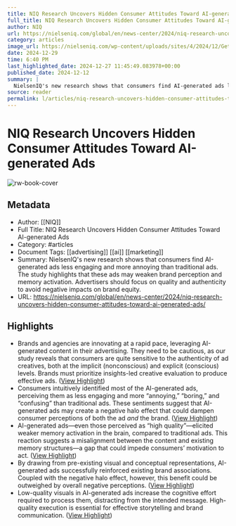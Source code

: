 ```yaml
---
title: NIQ Research Uncovers Hidden Consumer Attitudes Toward AI-generated Ads
full_title: NIQ Research Uncovers Hidden Consumer Attitudes Toward AI-generated Ads
author: NIQ
url: https://nielseniq.com/global/en/news-center/2024/niq-research-uncovers-hidden-consumer-attitudes-toward-ai-generated-ads/
category: articles
image_url: https://nielseniq.com/wp-content/uploads/sites/4/2024/12/GettyImages-2148676388X1200.jpg
date: 2024-12-29
time: 6:40 PM
last_highlighted_date: 2024-12-27 11:45:49.083978+00:00
published_date: 2024-12-12
summary: |
  NielsenIQ's new research shows that consumers find AI-generated ads less engaging and more annoying than traditional ads. The study highlights that these ads may weaken brand perception and memory activation. Advertisers should focus on quality and authenticity to avoid negative impacts on brand equity.
source: reader
permalink: l/articles/niq-research-uncovers-hidden-consumer-attitudes-toward-ai-generated-ads
---
```

# NIQ Research Uncovers Hidden Consumer Attitudes Toward AI-generated Ads

![rw-book-cover](https://nielseniq.com/wp-content/uploads/sites/4/2024/12/GettyImages-2148676388X1200.jpg)

## Metadata
- Author: [[NIQ]]
- Full Title: NIQ Research Uncovers Hidden Consumer Attitudes Toward AI-generated Ads
- Category: #articles
- Document Tags: [[advertising]] [[ai]] [[marketing]] 
- Summary: NielsenIQ's new research shows that consumers find AI-generated ads less engaging and more annoying than traditional ads. The study highlights that these ads may weaken brand perception and memory activation. Advertisers should focus on quality and authenticity to avoid negative impacts on brand equity.
- URL: https://nielseniq.com/global/en/news-center/2024/niq-research-uncovers-hidden-consumer-attitudes-toward-ai-generated-ads/

## Highlights
- Brands and agencies are innovating at a rapid pace, leveraging AI-generated content in their advertising. They need to be cautious, as our study reveals that consumers are quite sensitive to the authenticity of ad creatives, both at the implicit (nonconscious) and explicit (conscious) levels. Brands must prioritize insights-led creative evaluation to produce effective ads. ([View Highlight](https://read.readwise.io/read/01jg3yyqfeyxxksyv7hxy73d00))
- Consumers intuitively identified most of the AI-generated ads, perceiving them as less engaging and more “annoying,” “boring,” and “confusing” than traditional ads. These sentiments suggest that AI-generated ads may create a negative halo effect that could dampen consumer perceptions of both the ad *and* the brand. ([View Highlight](https://read.readwise.io/read/01jg3yz1hjman7s3hrcaw1q51d))
- AI-generated ads—even those perceived as “high quality”—elicited weaker memory activation in the brain, compared to traditional ads. This reaction suggests a misalignment between the content and existing memory structures—a gap that could impede consumers’ motivation to act. ([View Highlight](https://read.readwise.io/read/01jg3yz7pdzwaqz9e6nfjdz7z3))
- By drawing from pre-existing visual and conceptual representations, AI-generated ads successfully reinforced existing brand associations. Coupled with the negative halo effect, however, this benefit could be outweighed by overall negative perceptions. ([View Highlight](https://read.readwise.io/read/01jg3yzpy063z85fgvyb8v10ch))
- Low-quality visuals in AI-generated ads increase the cognitive effort required to process them, distracting from the intended message. High-quality execution is essential for effective storytelling and brand communication. ([View Highlight](https://read.readwise.io/read/01jg3yzr8mknctxgerjvfg0p4a))


